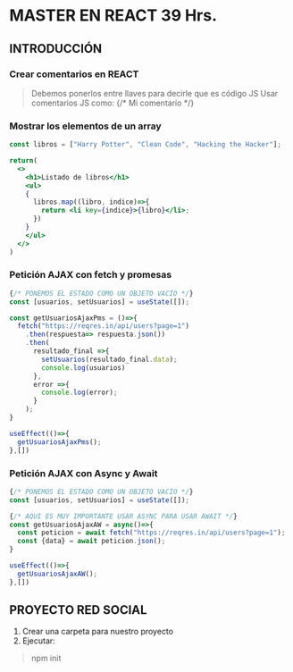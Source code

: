 # MASTER EN REACT 39 Hrs.

## INTRODUCCIÓN

### Crear comentarios en REACT

> Debemos ponerlos entre llaves para decirle que es código JS
> Usar comentarios JS como: {/* Mi comentario */}

### Mostrar los elementos de un array

```jsx
const libros = ["Harry Potter", "Clean Code", "Hacking the Hacker"];

return(
  <>
    <h1>Listado de libros</h1>
    <ul>
    {
      libros.map((libro, indice)=>{
        return <li key={indice}>{libro}</li>;
      })
    }
    </ul>
  </>
)
```

### Petición AJAX con fetch y promesas

```jsx
{/* PONEMOS EL ESTADO COMO UN OBJETO VACÍO */}
const [usuarios, setUsuarios] = useState([]);

const getUsuariosAjaxPms = ()=>{
  fetch("https://reqres.in/api/users?page=1")
    .then(respuesta=> respuesta.json())
    .then(
      resultado_final =>{
        setUsuarios(resultado_final.data);
        console.log(usuarios)
      },
      error =>{
        console.log(error);
      }
    );
}

useEffect(()=>{
  getUsuariosAjaxPms();
},[])
```


### Petición AJAX con Async y Await

```jsx
{/* PONEMOS EL ESTADO COMO UN OBJETO VACÍO */}
const [usuarios, setUsuarios] = useState([]);

{/* AQUI ES MUY IMPORTANTE USAR ASYNC PARA USAR AWAIT */}
const getUsuariosAjaxAW = async()=>{
  const peticion = await fetch("https://reqres.in/api/users?page=1");
  const {data} = await peticion.json();
}

useEffect(()=>{
  getUsuariosAjaxAW();
},[])
```
## PROYECTO RED SOCIAL

1. Crear una carpeta para nuestro proyecto
2. Ejecutar:
> npm init

















